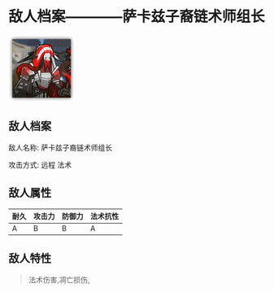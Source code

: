 # 敌人档案————萨卡兹子裔链术师组长

![萨卡兹子裔链术师组长](./eneIcons/萨卡兹子裔链术师组长.png)

## 敌人档案

敌人名称: 萨卡兹子裔链术师组长

攻击方式: 远程 法术

## 敌人属性

| 耐久      | 攻击力  | 防御力 | 法术抗性 |
|---------|------|-----|------|
| A | B | B | A |

## 敌人特性
> 法术伤害,凋亡损伤,
